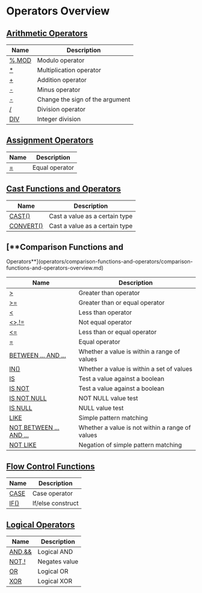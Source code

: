 # **Operators Overview**

## [**Arithmetic Operators**](operators/arithmetic-operators/arithmetic-operators-overview.md)

| Name | Description|
|---|-----|
| [%,MOD](operators/arithmetic-operators/mod.md) | Modulo operator |
| [*](operators/arithmetic-operators/multiplication.md) | Multiplication operator |
| [+](operators/arithmetic-operators/addition.md) | Addition operator |
| [-](operators/arithmetic-operators/minus.md) | Minus operator |
| [-](operators/arithmetic-operators/unary-minus.md) | Change the sign of the argument |
| [/](operators/arithmetic-operators/division.md) | Division operator |
| [DIV](operators/arithmetic-operators/div.md) | Integer division |

## [**Assignment Operators**](operators/assignment-operators/assignment-operators-overview.md)

| Name | Description|
|---|-----|
| [=](operators/assignment-operators/equal.md) | Equal operator |

## [**Cast Functions and Operators**](operators/cast-functions-and-operators/cast-functions-and-operators-overview.md)

| Name | Description|
|---|-----|
| [CAST()](operators/cast-functions-and-operators/cast.md) | Cast a value as a certain type |
| [CONVERT()](operators/cast-functions-and-operators/convert.md) | Cast a value as a certain type |

## [**Comparison Functions and
Operators**](operators/comparison-functions-and-operators/comparison-functions-and-operators-overview.md)

| Name | Description|
|---|-----|
| [>](operators/comparison-functions-and-operators/greater-than.md) | Greater than operator |
| [>=](operators/comparison-functions-and-operators/greater-than-or-equal.md) | Greater than or equal operator |
| [<](operators/comparison-functions-and-operators/less-than.md) | Less than operator |
| [<>,!=](operators/comparison-functions-and-operators/not-equal.md) | Not equal operator |
| [<=](operators/comparison-functions-and-operators/less-than-or-equal.md) | Less than or equal operator |
| [=](operators/comparison-functions-and-operators/assign-equal.md) | Equal operator |
| [BETWEEN ... AND ...](operators/comparison-functions-and-operators/between.md) | Whether a value is within a range of values |
| [IN()](operators/comparison-functions-and-operators/in.md) | Whether a value is within a set of values |
| [IS](operators/comparison-functions-and-operators/is.md) | Test a value against a boolean |
| [IS NOT](operators/comparison-functions-and-operators/is-not.md) | Test a value against a boolean |
| [IS NOT NULL](operators/comparison-functions-and-operators/is-not-null.md) | NOT NULL value test |
| [IS NULL](operators/comparison-functions-and-operators/is-null.md) | NULL value test |
| [LIKE](operators/comparison-functions-and-operators/like.md) | Simple pattern matching |
| [NOT BETWEEN ... AND ...](operators/comparison-functions-and-operators/not-between.md) | Whether a value is not within a range of values |
| [NOT LIKE](operators/comparison-functions-and-operators/not-like.md) | Negation of simple pattern matching |

## [**Flow Control Functions**](operators/flow-control-functions/flow-control-functions-overview.md)

| Name | Description|
|---|-----|
| [CASE](operators/flow-control-functions/case.md) | Case operator |
| [IF()](operators/flow-control-functions/function_if.md) | If/else construct |

## [**Logical Operators**](operators/logical-operators/logical-operators-overview.md)

| Name | Description|
|---|-----|
| [AND,&&](operators/logical-operators/and.md) | Logical AND |
| [NOT,!](operators/logical-operators/not.md) | Negates value |
| [OR](operators/logical-operators/or.md) | Logical OR |
| [XOR](operators/logical-operators/xor.md) | Logical XOR |
